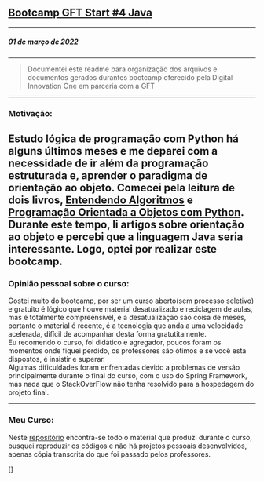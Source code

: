 ## [Bootcamp GFT Start #4 Java](https://web.dio.me/track/gft-start-4-java)

---
##### 01 de março de 2022 

---
>Documentei este readme para organização dos arquivos e documentos gerados
durantes bootcamp oferecido pela Digital Innovation One em parceria com a GFT
---
### Motivação:   

Estudo lógica de programação com Python há alguns últimos meses e me deparei com
a necessidade de ir além da programação estruturada e, aprender o paradigma de orientação
ao objeto. Comecei pela leitura de dois livros,
[Entendendo Algoritmos](https://isbndb.com/book/9788575225639) e 
[Programação Orientada a Objetos com Python](https://www.amazon.com.br/Programa%C3%A7%C3%A3o-Orientada-Objetos-com-Python-ebook/dp/B083ZYRY9C).  
Durante este tempo, li artigos sobre orientação ao objeto e percebi que a linguagem Java seria interessante. Logo, optei por realizar este bootcamp.  
---
### Opinião pessoal sobre o curso:  
Gostei muito do bootcamp, por ser um curso aberto(sem processo seletivo) e gratuito é lógico que houve material desatualizado e reciclagem de aulas,
mas é totalmente compreensível, e a desatualização são coisa de meses, portanto o material é recente, é a tecnologia que anda a uma velocidade acelerada,
difícil de acompanhar desta forma gratutitamente.   
Eu recomendo o curso, foi didático e agregador, poucos foram os momentos onde fiquei perdido, os professores são ótimos e se você esta dispostos, é
insistir e superar.   
Algumas dificuldades foram enfrentadas devido a problemas de versão principalmente durante o final do curso, com o uso do Spring Framework, mas nada que
o StackOverFlow não tenha resolvido para a hospedagem do projeto final.

---
### Meu Curso:  
Neste [repositório](https://github.com/marcelopd20/dio-desafio-github-1-repo) encontra-se todo o material que produzi durante o curso, busquei reproduzir os códigos e não há projetos pessoais desenvolvidos, apenas
cópia transcrita do que foi passado pelos professores.

[]